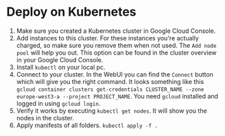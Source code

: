 # Deploy on Kubernetes

1) Make sure you created a Kubernetes cluster in Google Cloud Console. 
2) Add instances to this cluster. For these instances you're actually charged, so make sure you remove them when not used. The `Add node pool` will help you out. This option can be found in the cluster overview in your Google Cloud Console.
3) Install `kubectl` on your local pc.
4) Connect to your cluster. In the WebUI you can find the `Connect` button which will give you the right command.
It looks something like this `gcloud container clusters get-credentials CLUSTER_NAME --zone europe-west3-a --project PROJECT_NAME`.
You need `gcloud` installed and logged in using `gcloud login`. 
5) Verify it works by executing `kubectl get nodes`. It will show you the nodes in the cluster.
6) Apply manifests of all folders. `kubectl apply -f .`